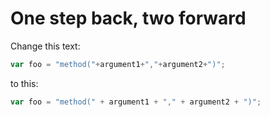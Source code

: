 # One step back, two forward

Change this text:

```javascript
var foo = "method("+argument1+","+argument2+")";
```

to this:

```javascript
var foo = "method(" + argument1 + "," + argument2 + ")";
```

